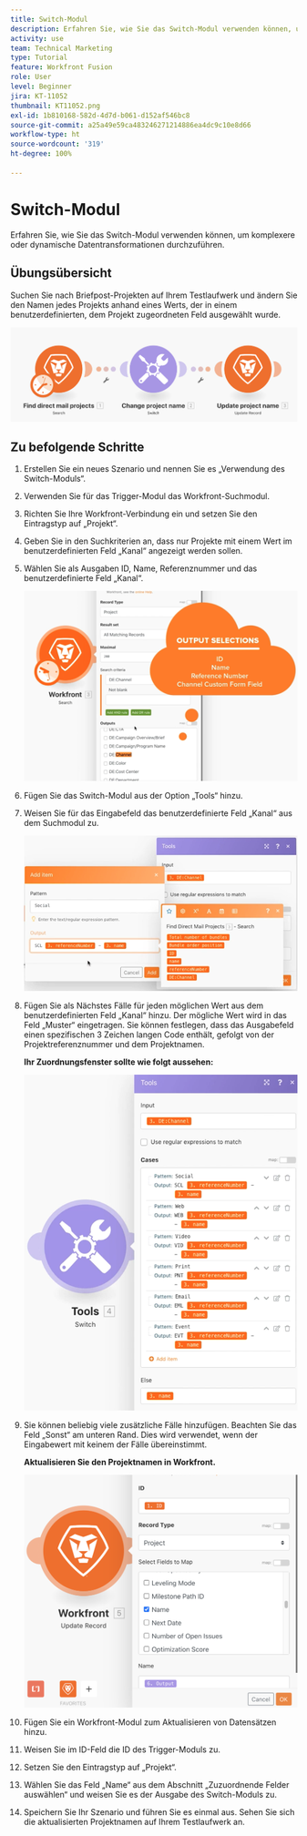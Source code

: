 ```yaml
---
title: Switch-Modul
description: Erfahren Sie, wie Sie das Switch-Modul verwenden können, um komplexere oder dynamische Datentransformationen durchzuführen.
activity: use
team: Technical Marketing
type: Tutorial
feature: Workfront Fusion
role: User
level: Beginner
jira: KT-11052
thumbnail: KT11052.png
exl-id: 1b810168-582d-4d7d-b061-d152af546bc8
source-git-commit: a25a49e59ca483246271214886ea4dc9c10e8d66
workflow-type: ht
source-wordcount: '319'
ht-degree: 100%

---
```


# Switch-Modul

Erfahren Sie, wie Sie das Switch-Modul verwenden können, um komplexere oder dynamische Datentransformationen durchzuführen.

## Übungsübersicht

Suchen Sie nach Briefpost-Projekten auf Ihrem Testlaufwerk und ändern Sie den Namen jedes Projekts anhand eines Werts, der in einem benutzerdefinierten, dem Projekt zugeordneten Feld ausgewählt wurde.

![Switch-Modul Bild 1](../12-exercises/assets/switch-module-walkthrough-1.png)

## Zu befolgende Schritte

1. Erstellen Sie ein neues Szenario und nennen Sie es „Verwendung des Switch-Moduls“.
1. Verwenden Sie für das Trigger-Modul das Workfront-Suchmodul.
1. Richten Sie Ihre Workfront-Verbindung ein und setzen Sie den Eintragstyp auf „Projekt“.
1. Geben Sie in den Suchkriterien an, dass nur Projekte mit einem Wert im benutzerdefinierten Feld „Kanal“ angezeigt werden sollen.
1. Wählen Sie als Ausgaben ID, Name, Referenznummer und das benutzerdefinierte Feld „Kanal“.

   ![Switch-Modul Bild 2](../12-exercises/assets/switch-module-walkthrough-2.png)

1. Fügen Sie das Switch-Modul aus der Option „Tools“ hinzu.
1. Weisen Sie für das Eingabefeld das benutzerdefinierte Feld „Kanal“ aus dem Suchmodul zu.

   ![Switch-Modul Bild 3](../12-exercises/assets/switch-module-walkthrough-3.png)

1. Fügen Sie als Nächstes Fälle für jeden möglichen Wert aus dem benutzerdefinierten Feld „Kanal“ hinzu. Der mögliche Wert wird in das Feld „Muster“ eingetragen. Sie können festlegen, dass das Ausgabefeld einen spezifischen 3 Zeichen langen Code enthält, gefolgt von der Projektreferenznummer und dem Projektnamen.

   **Ihr Zuordnungsfenster sollte wie folgt aussehen:**

   ![Switch-Modul Bild 4](../12-exercises/assets/switch-module-walkthrough-4.png)

1. Sie können beliebig viele zusätzliche Fälle hinzufügen. Beachten Sie das Feld „Sonst“ am unteren Rand. Dies wird verwendet, wenn der Eingabewert mit keinem der Fälle übereinstimmt.

   **Aktualisieren Sie den Projektnamen in Workfront.**

   ![Switch-Modul Bild 5](../12-exercises/assets/switch-module-walkthrough-5.png)

1. Fügen Sie ein Workfront-Modul zum Aktualisieren von Datensätzen hinzu.
1. Weisen Sie im ID-Feld die ID des Trigger-Moduls zu.
1. Setzen Sie den Eintragstyp auf „Projekt“.
1. Wählen Sie das Feld „Name“ aus dem Abschnitt „Zuzuordnende Felder auswählen“ und weisen Sie es der Ausgabe des Switch-Moduls zu.
1. Speichern Sie Ihr Szenario und führen Sie es einmal aus. Sehen Sie sich die aktualisierten Projektnamen auf Ihrem Testlaufwerk an.
